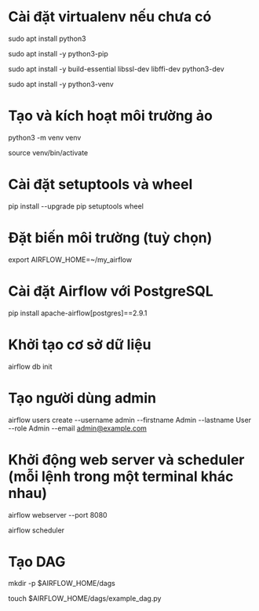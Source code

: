 # Cài đặt virtualenv nếu chưa có
sudo apt install python3

sudo apt install -y python3-pip

sudo apt install -y build-essential libssl-dev libffi-dev python3-dev

sudo apt install -y python3-venv
# Tạo và kích hoạt môi trường ảo
python3 -m venv venv

source venv/bin/activate

# Cài đặt setuptools và wheel
pip install --upgrade pip setuptools wheel

# Đặt biến môi trường (tuỳ chọn)
export AIRFLOW_HOME=~/my_airflow

# Cài đặt Airflow với PostgreSQL
pip install apache-airflow[postgres]==2.9.1

# Khởi tạo cơ sở dữ liệu
airflow db init

# Tạo người dùng admin
airflow users create --username admin --firstname Admin --lastname User --role Admin --email admin@example.com

# Khởi động web server và scheduler (mỗi lệnh trong một terminal khác nhau)
airflow webserver --port 8080

airflow scheduler

# Tạo DAG
mkdir -p $AIRFLOW_HOME/dags

touch $AIRFLOW_HOME/dags/example_dag.py